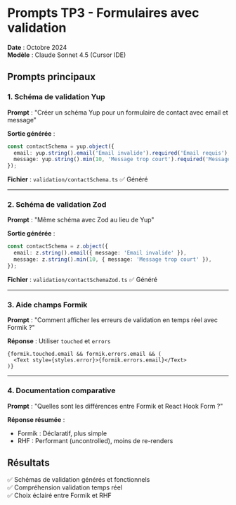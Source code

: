 # Prompts TP3 - Formulaires avec validation

**Date** : Octobre 2024  
**Modèle** : Claude Sonnet 4.5 (Cursor IDE)  

## Prompts principaux

### 1. Schéma de validation Yup

**Prompt** : "Créer un schéma Yup pour un formulaire de contact avec email et message"

**Sortie générée** :
```typescript
const contactSchema = yup.object({
  email: yup.string().email('Email invalide').required('Email requis'),
  message: yup.string().min(10, 'Message trop court').required('Message requis'),
});
```

**Fichier** : `validation/contactSchema.ts` ✅ Généré

---

### 2. Schéma de validation Zod

**Prompt** : "Même schéma avec Zod au lieu de Yup"

**Sortie générée** :
```typescript
const contactSchema = z.object({
  email: z.string().email({ message: 'Email invalide' }),
  message: z.string().min(10, { message: 'Message trop court' }),
});
```

**Fichier** : `validation/contactSchemaZod.ts` ✅ Généré

---

### 3. Aide champs Formik

**Prompt** : "Comment afficher les erreurs de validation en temps réel avec Formik ?"

**Réponse** : Utiliser `touched` et `errors`
```tsx
{formik.touched.email && formik.errors.email && (
  <Text style={styles.error}>{formik.errors.email}</Text>
)}
```

---

### 4. Documentation comparative

**Prompt** : "Quelles sont les différences entre Formik et React Hook Form ?"

**Réponse résumée** :
- Formik : Déclaratif, plus simple
- RHF : Performant (uncontrolled), moins de re-renders

## Résultats

✅ Schémas de validation générés et fonctionnels  
✅ Compréhension validation temps réel  
✅ Choix éclairé entre Formik et RHF

